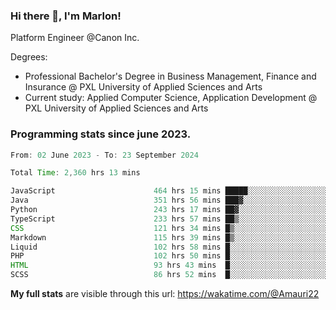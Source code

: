 
### Hi there 👋, I'm Marlon!

Platform Engineer @Canon Inc.

Degrees: 
- Professional Bachelor's Degree in Business Management, Finance and Insurance @ PXL University of Applied Sciences and Arts
- Current study: Applied Computer Science, Application Development @ PXL University of Applied Sciences and Arts

### Programming stats since june 2023.
<!--START_SECTION:waka-->

```java
From: 02 June 2023 - To: 23 September 2024

Total Time: 2,360 hrs 13 mins

JavaScript                      464 hrs 15 mins █████░░░░░░░░░░░░░░░░░░░░   19.39 %
Java                            351 hrs 56 mins ███▓░░░░░░░░░░░░░░░░░░░░░   14.70 %
Python                          243 hrs 17 mins ██▓░░░░░░░░░░░░░░░░░░░░░░   10.16 %
TypeScript                      233 hrs 57 mins ██▒░░░░░░░░░░░░░░░░░░░░░░   09.77 %
CSS                             121 hrs 34 mins █▒░░░░░░░░░░░░░░░░░░░░░░░   05.08 %
Markdown                        115 hrs 39 mins █▒░░░░░░░░░░░░░░░░░░░░░░░   04.83 %
Liquid                          102 hrs 58 mins █░░░░░░░░░░░░░░░░░░░░░░░░   04.30 %
PHP                             102 hrs 50 mins █░░░░░░░░░░░░░░░░░░░░░░░░   04.29 %
HTML                            93 hrs 43 mins  █░░░░░░░░░░░░░░░░░░░░░░░░   03.91 %
SCSS                            86 hrs 52 mins  █░░░░░░░░░░░░░░░░░░░░░░░░   03.63 %
```

<!--END_SECTION:waka-->
**My full stats** are visible through this url: https://wakatime.com/@Amauri22

